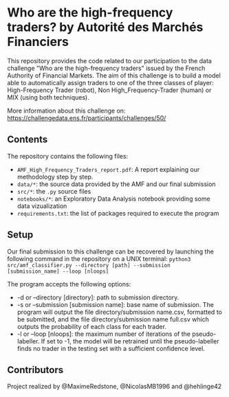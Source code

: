 # Who are the high-frequency traders? by Autorité des Marchés Financiers

This repository provides the code related to our participation to the data challenge "Who are the high-frequency traders" issued by the French Authority of Financial Markets. The aim of this challenge is to build a model able to automatically assign traders to one of the three classes of player: High-Frequency Trader (robot), Non High_Frequency-Trader (human) or MIX (using both techniques).

More information about this challenge on: https://challengedata.ens.fr/participants/challenges/50/

## Contents

The repository contains the following files:
* ```AMF_High_Frequency_Traders_report.pdf```: A report explaining our methodology step by step.
* ```data/*```: the source data provided by the AMF and our final submission
* ```src/*```: the ```.py``` source files 
* ```notebooks/*```: an Exploratory Data Analysis notebook providing some data vizualization
* ```requirements.txt```: the list of packages required to execute the program

## Setup

Our final submission to this challenge can be recovered by launching the following command in the repository on a UNIX terminal:
```python3 src/amf_classifier.py --directory [path] --submission [submission_name] --loop [nloops]```

The program accepts the following options:
* -d or –directory [directory]: path to submission directory.
* -s or –submission [submission name]: base name of submission. The program will output the file directory/submission name.csv, formatted to be submitted, and the file directory/submission name full.csv which outputs the probability of each class for each trader.
* -l or –loop [nloops]: the maximum number of iterations of the pseudo-labeller. If set to -1, the model will be retrained until the pseudo-labeller finds no trader in the testing set with a sufficient confidence level.

## Contributors

Project realized by @MaximeRedstone, @NicolasMB1996 and @hehlinge42
